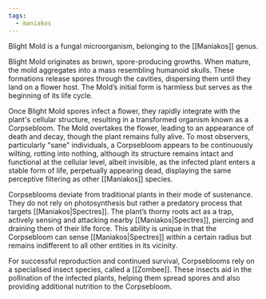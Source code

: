 ```yaml
---
tags:
  - maniakos
---
```

Blight Mold is a fungal microorganism, belonging to the [[Maniakos]] genus.

Blight Mold originates as brown, spore-producing growths. When mature, the mold aggregates into a mass resembling humanoid skulls. These formations release spores through the cavities, dispersing them until they land on a flower host. The Mold’s initial form is harmless but serves as the beginning of its life cycle.

Once Blight Mold spores infect a flower, they rapidly integrate with the plant's cellular structure, resulting in a transformed organism known as a Corpsebloom. The Mold overtakes the flower, leading to an appearance of death and decay, though the plant remains fully alive. To most observers, particularly "sane" individuals, a Corpsebloom appears to be continuously wilting, rotting into nothing, although its structure remains intact and functional at the cellular level, albeit invisible, as the infected plant enters a stable form of life, perpetually appearing dead, displaying the same perceptive filtering as other [[Maniakos]] species.

Corpseblooms deviate from traditional plants in their mode of sustenance. They do not rely on photosynthesis but rather a predatory process that targets [[Maniakos|Spectres]]. The plant’s thorny roots act as a trap, actively sensing and attacking nearby [[Maniakos|Spectres]], piercing and draining them of their life force. This ability is unique in that the Corpsebloom can sense [[Maniakos|Spectres]] within a certain radius but remains indifferent to all other entities in its vicinity.

For successful reproduction and continued survival, Corpseblooms rely on a specialised insect species, called a [[Zombee]]. These insects aid in the pollination of the infected plants, helping them spread spores and also providing additional nutrition to the Corpsebloom.